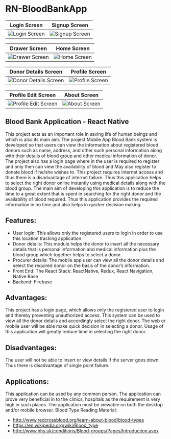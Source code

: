 # RN-BloodBankApp

| Login Screen  | Signup Screen |
| ------------- | ------------- |
| ![Login Screen](https://user-images.githubusercontent.com/56494086/130789395-b4d08be4-fbbb-4845-9788-b25c89bfce0b.jpg "Login Screen")  | ![Signup Screen](https://user-images.githubusercontent.com/56494086/130794466-96240b74-118e-476c-bb11-e0c8b1bf6533.jpg "Signup Screen")  |

| Drawer Screen  | Home Screen |
| ------------- | ------------- |
| ![Drawer Screen](https://user-images.githubusercontent.com/56494086/130789422-8b61e0ac-6515-4f1f-843a-d02fb5d8da88.jpg "Drawer Screen") | ![Home Screen](https://user-images.githubusercontent.com/56494086/130789831-f11c222c-3cfc-40b1-a377-6bca0eea8de5.jpg "Home Screen") |

| Donor Details Screen  | Profile Screen |
| ------------- | ------------- |
| ![Donor Details Screen](https://user-images.githubusercontent.com/56494086/130789884-39e1e0e3-10a8-47bb-8261-5ddc9087a516.jpg "Donor Details Screen") | ![Profile Screen](https://user-images.githubusercontent.com/56494086/130791910-b7fddfb5-6705-4a6f-a0ba-e73178f64d1b.jpg "Profile Screen") |

| Profile Edit Screen  | About Screen |
| ------------- | --- |
| ![Profile Edit Screen](https://user-images.githubusercontent.com/56494086/130790356-ca329ee1-ddf4-4d98-8aff-ec358c730065.jpg "Profile Edit Screen") | ![About Screen](https://user-images.githubusercontent.com/56494086/130793156-dda3a501-552b-4321-8939-a83f5df376bf.jpg "About Screen") |

## Blood Bank Application - React Native

This project acts as an important role in saving life of human beings and which is also its main aim. The project Mobile App Blood Bank system is developed so that users can view the information about registered blood donors such as name, address, and other such personal information along with their details of blood group and other medical information of donor. The project also has a login page where in the user is required to register and only then can view the availability of blood and May also register to donate blood if he/she wishes to. This project requires internet access and thus there is a disadvantage of internet failure. Thus this application helps to select the right donor online instantly using medical details along with the blood group. The main aim of developing this application is to reduce the time to a great extent that is spent in searching for the right donor and the availability of blood required. Thus this application provides the required information in no time and also helps in quicker decision making.

## Features:
  - User login:
This allows only the registered users to login in order to use this location tracking application.
  - Donor details:
This module helps the donor to insert all the necessary details that is personal information and medical information plus the blood group which together helps to select a donor.
  - Procurer details:
The mobile app user can view all the donor details and select the required donor on the basis of the donor’s information.
  - Front End:
The React Stack: ReactNative, Redux, React Navigation, Native Base
  - Backend: Firebase

## Advantages:

This project has a login page, which allows only the registered user to login and thereby preventing unauthorized access. This system can be used to view all the donor details and accordingly select the right donor. The web or mobile user will be able make quick decision in selecting a donor. Usage of this application will greatly reduce time in selecting the right donor.

## Disadvantages:

The user will not be able to insert or view details if the server goes down. Thus there is disadvantage of single point failure.

## Applications:

This application can be used by any common person. The application can prove very beneficial in to the clinics, hospitals as the requirement is very high in such places. The application must be viewable on both the desktop and/or mobile browser. Blood Type Reading Material:
  - http://www.redcrossblood.org/learn-about-blood/blood-types
  - https://en.wikipedia.org/wiki/Blood_type
  - http://www.nhs.uk/conditions/Blood-groups/Pages/Introduction.aspx
